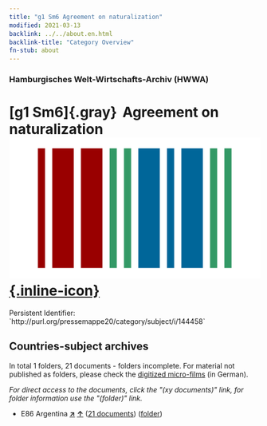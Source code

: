 ```yaml
---
title: "g1 Sm6 Agreement on naturalization"
modified: 2021-03-13
backlink: ../../about.en.html
backlink-title: "Category Overview"
fn-stub: about
---
```


### Hamburgisches Welt-Wirtschafts-Archiv (HWWA)

# [g1 Sm6]{.gray}&#8201; Agreement on naturalization &#160; [![Wikidata](/images/Wikidata-logo.svg "Wikidata"){.inline-icon}](http://www.wikidata.org/entity/Q104699754)

<div class="hint">Persistent Identifier: `http://purl.org/pressemappe20/category/subject/i/144458`</div>







## Countries-subject archives





In total 1 folders, 21 documents - folders incomplete.
For material not published as folders, please check the [digitized micro-films](/film/h1_sh.de.html) (in German).

_For direct access to the documents, click the "(xy documents)" link, for folder information use the "(folder)" link._


- E86 Argentina [**&nearr;**](../../../geo/i/141692/about.en.html "Argentina (all folders)") [**&uarr;**](../../../geo/about.en.html#E86 "Country category system") (<a href="https://pm20.zbw.eu/iiifview/folder/sh/141692,144458" title="about: Argentina : Agreement on naturalization" target="_blank">21 documents</a>) ([folder](../../../../folder/sh/1416xx/141692/1444xx/144458/about.en.html))








